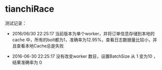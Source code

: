 # tianchiRace 

测试记录：

* 2016/06/30 22:25:17 当前版本为单个worker，并将订单信息存储到本地的cache 中，所有的bolt都为1，准确率为12.95%，查看日志数据量比较小，并且查看本地Cache总是失败

* 2016-06-30 22:25:17 没有改变worker 数目，设置BatchSize 从 1 变为10 ，结果准确率为 0 
